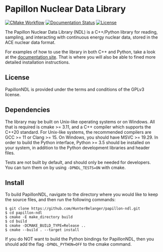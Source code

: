 # Papillon Nuclear Data Library
[![CMake Workflow](https://github.com/HunterBelanger/papillon-ndl/actions/workflows/cmake.yml/badge.svg)](https://github.com/HunterBelanger/papillon-ndl/actions)
[![Documentation Status](https://readthedocs.org/projects/papillon-ndl/badge/?version=latest)](https://papillon-ndl.readthedocs.io/en/latest/?badge=latest)
[![License](https://img.shields.io/badge/License-GPLv3-brightgreen)](https://github.com/HunterBelanger/papillon-ndl/blob/develop/LICENSE)

The Papillon Nuclear Data Library (NDL) is a C++/Python library for reading,
sampling, and interacting with continuous energy nuclear data, stored in the ACE
nuclear data format.

For examples of how to use the library in both C++ and Python, take a look at
the [documentation site](https://papillon-ndl.readthedocs.io). That is where you
will also be able to fined more detailed installation instructions.

## License
PapillonNDL is provided under the terms and conditions of the GPLv3
license.

## Dependencies
The library may be built on Unix-like operating systems or on Windows. All that
is required is cmake >= 3.11, and a C++ compiler which supports the C++20
standard. For Unix-like systems, the recommended compilers are GCC >= 11 or
Clang >= 15. On Windows, you should have MSVC >= 19.29. In order to build the
Python interface, Python >= 3.5 should be installed on your system, in
addition to the Python development libraries and header files.

Tests are not built by default, and should only be needed for developers. You
can turn them on by using ```-DPNDL_TESTS=ON``` with cmake.

## Install
To build PapillonNDL, navigate to the directory where you would like to keep the
source files, and then run the following commands:
```
$ git clone https://github.com/HunterBelanger/papillon-ndl.git
$ cd papillon-ndl
$ cmake -E make_directory build
$ cd build
$ cmake -DCMAKE_BUILD_TYPE=Release ..
$ cmake --build . --target install
```

If you do NOT want to build the Python bindings for PapillonNDL, then you should
add the flag ```-DPNDL_PYTHON=OFF``` to the cmake command.
